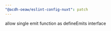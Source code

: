 ```yaml
---
"@acdh-oeaw/eslint-config-nuxt": patch
---
```


allow single emit function as defineEmits interface
